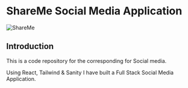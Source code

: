 # ShareMe Social Media Application
![ShareMe](https://i.ibb.co/8cLfj3X/image.png)



## Introduction
This is a code repository for the corresponding for Social media.

Using React, Tailwind & Sanity I have built a Full Stack Social Media Application.


